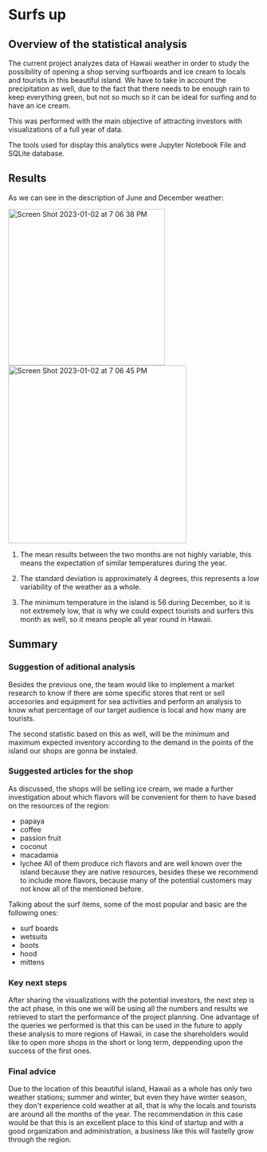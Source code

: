 # Surfs up

## Overview of the statistical analysis

The current project analyzes data of Hawaii weather in order to study the possibility of opening a shop serving surfboards and ice cream to locals and tourists in this beautiful island. We have to take in account the precipitation as well, due to the fact that there needs to be enough rain to keep everything green, but not so much so it can be ideal for surfing and to have an ice cream.

This was performed with the main objective of attracting investors with visualizations of a full year of data. 

The tools used for display this analytics were Jupyter Notebook File and SQLite database.  

## Results 

As we can see in the description of June and December weather:

<img width="314" alt="Screen Shot 2023-01-02 at 7 06 38 PM" src="https://user-images.githubusercontent.com/113856917/210288794-9372745a-96f9-4c0f-a651-f54d3aaf52e6.png">

<img width="357" alt="Screen Shot 2023-01-02 at 7 06 45 PM" src="https://user-images.githubusercontent.com/113856917/210288798-65f6d565-67f6-48e5-8d2b-1820bf3d4fe8.png">

1. The mean results between the two months are not highly variable, this means the expectation of similar temperatures during the year. 

2. The standard deviation is approximately 4 degrees, this represents a low variability of the weather as a whole. 

3. The minimum temperature in the island is 56 during December, so it is not extremely low, that is why we could expect tourists and surfers this month as well, so it means people all year round in Hawaii. 


## Summary 

### Suggestion of aditional analysis 

Besides the previous one, the team would like to implement a market research to know if there are some specific stores that rent or sell accesories and equipment for sea activities and perform an analysis to know what percentage of our target audience is local and how many are tourists.

The second statistic based on this as well, will be the minimum and maximum expected inventory according to the demand in the points of the island our shops are gonna be instaled.


### Suggested articles for the shop 

As discussed, the shops will be selling ice cream, we made a further investigation about which flavors will be convenient for them to have based on the resources of the region:
- papaya
- coffee
- passion fruit
- coconut
- macadamia
- lychee
All of them produce rich flavors and are well known over the island because they are native resources, besides these we recommend to include more flavors, because many of the potential customers may not know all of the mentioned before.

Talking about the surf items, some of the most popular and basic are the following ones:
- surf boards
- wetsuits
- boots
- hood
- mittens


### Key next steps 

After sharing the visualizations with the potential investors, the next step is the act phase, in this one we will be using all the numbers and results we retrieved to start the performance of the project planning. One advantage of the queries we performed is that this can be used in the future to apply these analysis to more regions of Hawaii, in case the shareholders would like to open more shops in the short or long term, deppending upon the success of the first ones. 


### Final advice

Due to the location of this beautiful island, Hawaii as a whole has only two weather stations; summer and winter, but even they have winter season, they don't experience cold weather at all, that is why the locals and tourists are around all the months of the year. The recommendation in this case would be that this is an excellent place to this kind of startup and with a good organization and administration, a business like this will fastelly grow through the region. 
